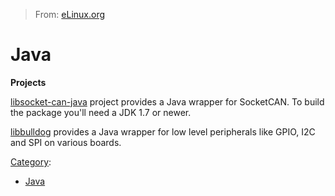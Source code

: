 > From: [eLinux.org](http://eLinux.org/Java "http://eLinux.org/Java")


# Java



**Projects**

[libsocket-can-java](https://github.com/entropia/libsocket-can-java)
project provides a Java wrapper for SocketCAN. To build the package
you'll need a JDK 1.7 or newer.

[libbulldog](http://libbulldog.org) provides a Java wrapper for low
level peripherals like GPIO, I2C and SPI on various boards.


[Category](http://eLinux.org/Special:Categories "Special:Categories"):

-   [Java](http://eLinux.org/Category:Java "Category:Java")

